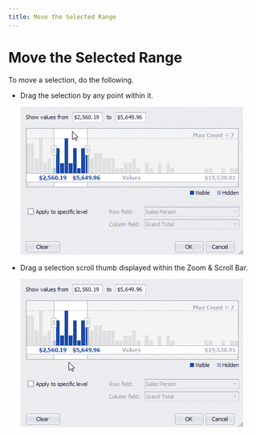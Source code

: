 ```yaml
---
title: Move the Selected Range
---
```

# Move the Selected Range
To move a selection, do the following.
* Drag the selection by any point within it.
	
	![EUC_SummaryFilter_MoveSelection_DragSelection](../../../../../images/img16911.gif)
* Drag a selection scroll thumb displayed within the Zoom &amp; Scroll Bar.
	
	![EUC_SummaryFilter_MoveSelection_DragScrollThumb](../../../../../images/img16910.gif)